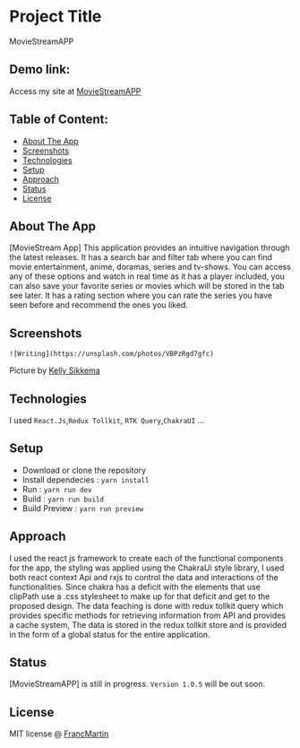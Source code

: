 # Project Title
MovieStreamAPP

## Demo link:
Access my site at [MovieStreamAPP](https://moviestream-chakra.netlify.app/)

## Table of Content:

- [About The App](#about-the-app)
- [Screenshots](#screenshots)
- [Technologies](#technologies)
- [Setup](#setup)
- [Approach](#approach)
- [Status](#status)
- [License](#license)

## About The App
[MovieStream App] This application provides an intuitive navigation through the latest releases.
It has a search bar and filter tab where you can find movie entertainment, anime, doramas, series and tv-shows.
You can access any of these options and watch in real time as it has a player included, you can also save your favorite series or movies which will be stored in the tab see later.
It has a rating section where you can rate the series you have seen before and recommend the ones you liked.

## Screenshots

`![Writing](https://unsplash.com/photos/VBPzRgd7gfc)`

Picture by [Kelly Sikkema](https://unsplash.com/@kellysikkema)

## Technologies
I used `React.Js`,`Redux Tollkit`, `RTK Query`,`ChakraUI` ...

## Setup
- Download or clone the repository
- Install dependecies : `yarn install`
- Run : `yarn run dev`
- Build : `yarn run build`
- Build Preview : `yarn run preview`

## Approach
I used the react js framework to create each of the functional components for the app, the styling was applied using the ChakraUi style library, I used both react context Api and rxjs to control the data and interactions of the functionalities. 
Since chakra has a deficit with the elements that use clipPath use a .css stylesheet to make up for that deficit and get to the proposed design.
The data feaching is done with redux tollkit query which provides specific methods for retrieving information from API and provides a cache system, The data is stored in the redux tollkit store and is provided in the form of a global status for the entire application.
## Status
[MovieStreamAPP] is still in progress. `Version 1.0.5` will be out soon.

## License

MIT license @ [FrancMartin](https://franc-martin-portfolio.netlify.app/)

